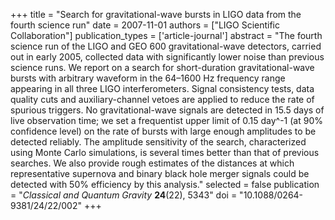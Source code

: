 +++
title = "Search for gravitational-wave bursts in LIGO data from the fourth science run"
date = 2007-11-01
authors = ["LIGO Scientific Collaboration"]
publication_types = ['article-journal']
abstract = "The fourth science run of the LIGO and GEO 600 gravitational-wave detectors, carried out in early 2005, collected data with significantly lower noise than previous science runs. We report on a search for short-duration gravitational-wave bursts with arbitrary waveform in the 64–1600 Hz frequency range appearing in all three LIGO interferometers. Signal consistency tests, data quality cuts and auxiliary-channel vetoes are applied to reduce the rate of spurious triggers. No gravitational-wave signals are detected in 15.5 days of live observation time; we set a frequentist upper limit of 0.15 day^-1 (at 90% confidence level) on the rate of bursts with large enough amplitudes to be detected reliably. The amplitude sensitivity of the search, characterized using Monte Carlo simulations, is several times better than that of previous searches. We also provide rough estimates of the distances at which representative supernova and binary black hole merger signals could be detected with 50% efficiency by this analysis."
selected = false
publication = "*Classical and Quantum Gravity* **24**(22), 5343"
doi = "10.1088/0264-9381/24/22/002"
+++
